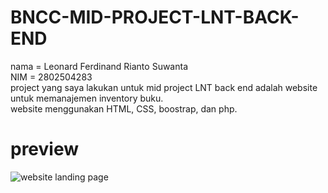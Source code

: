 # BNCC-MID-PROJECT-LNT-BACK-END
nama = Leonard Ferdinand Rianto Suwanta<br />
NIM = 2802504283<br />
project yang saya lakukan untuk mid project LNT back end adalah website untuk memanajemen inventory buku.<br />
website menggunakan HTML, CSS, boostrap, dan php.<br />
# preview
![website landing page](https://github.com/user-attachments/assets/7753f17e-b0bb-4f4d-8825-28cba8b5d33f)
